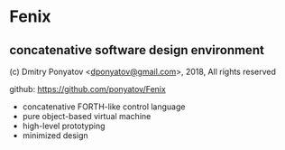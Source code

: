 # Fenix
## concatenative software design environment

(c) Dmitry Ponyatov <<dponyatov@gmail.com>>, 2018, All rights reserved

github: https://github.com/ponyatov/Fenix

- concatenative FORTH-like control language
- pure object-based virtual machine
- high-level prototyping
- minimized design